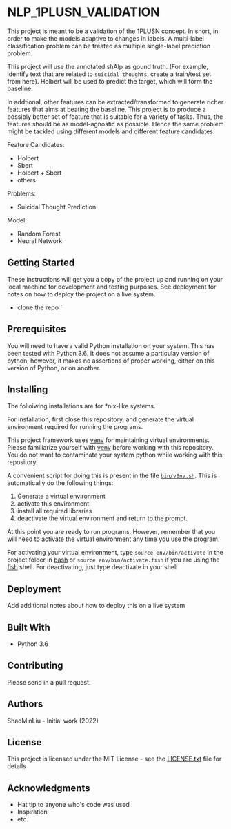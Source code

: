 # NLP_1PLUSN_VALIDATION

This project is meant to be a validation of the 1PLUSN concept. In short, in order to make the models adaptive to changes in labels. A multi-label classification problem can be treated as multiple single-label prediction problem.  

This project will use the annotated shAlp as gound truth. (For example, identify text that are related to `suicidal thoughts`, create a train/test set from here).
Holbert will be used to predict the target, which will form the baseline.   

In addtional, other features can be extracted/transformed to generate richer features that aims at beating the baseline. This project is to produce a possibly better set of feature that is suitable for a variety of tasks. Thus, the features should be as model-agnostic as possible. Hence the same problem might be tackled using different models and different feature candidates.  

Feature Candidates:  
* Holbert
* Sbert
* Holbert + Sbert
* others

Problems:
* Suicidal Thought Prediction

Model:
* Random Forest
* Neural Network


## Getting Started

These instructions will get you a copy of the project up and running on your local machine for development and testing purposes. See deployment for notes on how to deploy the project on a live system.

* clone the repo `

## Prerequisites

You will need to have a valid Python installation on your system. This has been tested with Python 3.6. It does not assume a particulay version of python, however, it makes no assertions of proper working, either on this version of Python, or on another. 

## Installing

The folloiwing installations are for \*nix-like systems. 

For installation, first close this repository, and generate the virtual environment required for running the programs. 

This project framework uses [venv](https://docs.python.org/3/library/venv.html) for maintaining virtual environments. Please familiarize yourself with [venv](https://docs.python.org/3/library/venv.html) before working with this repository. You do not want to contaminate your system python while working with this repository.

A convenient script for doing this is present in the file [`bin/vEnv.sh`](../master/bin/vEnv.sh). This is automatically do the following things:

1. Generate a virtual environment
2. activate this environment
3. install all required libraries
4. deactivate the virtual environment and return to the prompt. 

At this point you are ready to run programs. However, remember that you will need to activate the virtual environment any time you use the program.

For activating your virtual environment, type `source env/bin/activate` in the project folder in [bash](https://www.gnu.org/software/bash/) or `source env/bin/activate.fish` if you are using the [fish](https://fishshell.com/) shell.
For deactivating, just type deactivate in your shell

## Deployment

Add additional notes about how to deploy this on a live system

## Built With

 - Python 3.6

## Contributing

Please send in a pull request.

## Authors

ShaoMinLiu - Initial work (2022)

## License

This project is licensed under the MIT License - see the [LICENSE.txt](LICENSE.txt) file for details

## Acknowledgments

 - Hat tip to anyone who's code was used
 - Inspiration
 - etc.
 